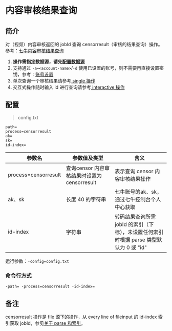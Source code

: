 # 内容审核结果查询

## 简介
对（视频）内容审核返回的 jobId 查询 censorresult（审核的结果查询）操作。参考：[七牛内容审核结果查询](https://developer.qiniu.com/censor/api/5620/video-censor#4)  
1. **操作需指定数据源，请先[配置数据源](datasource.md)**  
2. 支持通过 `-a=<account-name>`/`-d` 使用已设置的账号，则不需要再直接设置密钥，参考：[账号设置](../README.md#账号设置)  
3. 单次查询一个审核结果请参考[ single 操作](single.md)  
4. 交互式操作随时输入 id 进行查询请参考[ interactive 操作](interactive.md)  

## 配置
> config.txt
```
path=
process=censorresult
ak=
sk=
id-index=
```  
|参数名|参数值及类型 | 含义|  
|-----|-------|-----|  
|process=censorresult| 查询censor 内容审核结果时设置为censorresult| 表示查询 censor 内容审核结果操作|  
|ak、sk|长度 40 的字符串|七牛账号的ak、sk，通过七牛控制台个人中心获取|  
|id-index| 字符串| 转码结果查询所需 jobId 的索引（下标），未设置任何索引时根据 parse 类型默认为 0 或 "id"|  

运行参数：`-config=config.txt`

### 命令行方式
```
-path= -process=censorresult -id-index=
```

## 备注
censorresult 操作是 file 源下的操作，从 every line of fileinput 的 id-index 索引获取 jobId，参见[关于 parse 和索引](datasource.md#关于-parse)。
